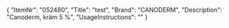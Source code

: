 {
  "ItemNr": "052480",
  "Title": "test",
  "Brand": "CANODERM",
  "Description": "Canoderm, kräm 5 %",
  "UsageInstructions": ""
}